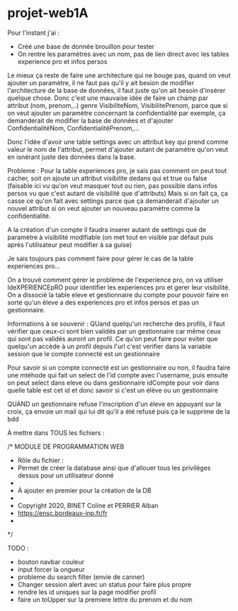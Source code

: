 # projet-web1A

Pour l'instant j'ai : 
* Créé une base de donnée brouillon pour tester
* On rentre les paramètres avec un nom, pas de lien direct avec les tables experience pro et infos persos

Le mieux ça reste de faire une architecture qui ne bouge pas, quand on veut ajouter un paramètre, il ne faut pas qu'il y ait besion de modifier l'architecture de la base de données, il faut juste qu'on ait besoin d'insérer quelque chose. Donc c'est une mauvaise idée de faire un champ par attribut (nom, prenom,..) genre VisibiliteNom, VisibilitePrenom, parce que si on veut ajouter un paramètre concernant la confidentialité par exemple, ça demanderait de modifier la base de données et d'ajouter ConfidentialitéNom, ConfidentialitéPrenom,...

Donc l'idée d'avoir une table settings avec un attribut key qui prend comme valeur le nom de l'attribut, permet d'ajouter autant de paramètre qu'on veut en isnérant juste des données dans la base.


Probleme : Pour la table experiences pro, je sais pas comment on peut tout cacher, soit on ajoute un attribut visibilite dedans qui et true ou false (faisable ici vu qu'on veut masquer tout ou rien, pas possible dans infos persos vu que c'est autant de visibilité que d'attributs) Mais si on fait ça, ça casse ce qu'on fait avec settings parce que ça demanderait d'ajouter un nouvel attribut si on veut ajouter un nouveau paramètre comme la confidentialité.



A la création d'un compte il faudra inserer autant de settings que de paramètre à visibilité modifiable (on met tout en visible par défaut puis après l'utilisateur peut modifier à sa guise)


Je sais toujours pas comment faire pour gérer le cas de la table experiences pro...



On a trouvé comment gérer le problème de l'experience pro, on va utiliser IdeXPERIENCEpRO pour identifier les experiences pro et gerer leur visibilité. On a dissocié la table eleve et gestionnaire du compte pour pouvoir faire en sorte qu'un éleve a des experiences pro et infos persos et pas un gestionnaire.


Informations à se souvenir : 
QUand quelqu'un recherche des profils, il faut vérifier que ceux-ci sont bien validés par un gestionnaire car même ceux qui sont pas validés auront un profil. Ce qu'on peut faire pour eviter que quelqu'un accède à un profil depuis l'url c'est verifier dans la variable session que le compte connecté est un gestionnaire 

Pour savoir si un compte connecté est un gestionnaire ou non, il faudra faire une mtéhode qui fait un select de l'id compte avec l'username, puis ensuite on peut select dans eleve ou dans gestionnaire idCompte pour voir dans quelle table est cet id et donc savoir si c'est un élève ou un gestionnaire


QUAND un gestionnaire refuse l'inscription d'un éleve en appuyant sur la croix, ça envoie un mail qui lui dit qu'il a été refusé puis ça le supprime de la bdd



À mettre dans TOUS les fichiers : 

/* MODULE DE PROGRAMMATION WEB
 * Rôle du fichier :
 * Permet de créer la database ainsi que d'allouer tous les privilèges dessus pour un utilisateur donné
 *
 * À ajouter en premier pour la création de la DB
 *
 * Copyright 2020, BINET Coline et PERRIER Alban
 * https://ensc.bordeaux-inp.fr/fr
 *
 */ 



TODO : 
* bouton navbar couleur
* input forcer la ongueur
* probleme du search filter (envie de canner)
* Changer session alert avec un status pour faire plus propre
* rendre les id uniques sur la page modifier profil
* faire un toUpper sur la premiere lettre du prenom et du nom